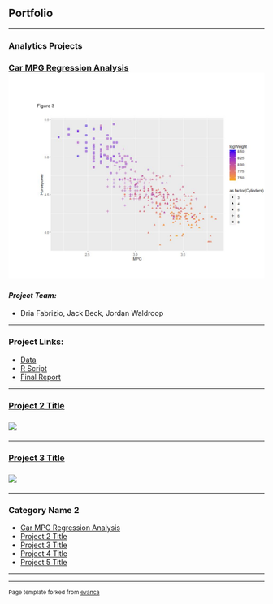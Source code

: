 ## Portfolio

---

### Analytics Projects

<h3>
<a href='https://github.com/indyscout97/carMPGregregression'>Car MPG Regression Analysis

<img src="images/carMPG.png?raw=true"/>

</a>
</h3>

#### *Project Team:*
- Dria Fabrizio, Jack Beck, Jordan Waldroop

---

### Project Links:
- [Data](https://github.com/indyscout97/carMPGregregression/blob/main/auto-mpg%20-%20Team%206.data)
- [R Script](https://github.com/indyscout97/carMPGregregression/blob/main/Final%20Project%20-%20Team%206.R)
- [Final Report](https://github.com/indyscout97/carMPGregregression/blob/main/MSBC%205030%20Final%20Report.pdf)


---
### [Project 2 Title](/pdf/sample_presentation.pdf)
### <img src="images/dummy_thumbnail.jpg?raw=true"/>

---
### [Project 3 Title](http://example.com/)
### <img src="images/dummy_thumbnail.jpg?raw=true"/>

---

### Category Name 2

- [Car MPG Regression Analysis](https://github.com/indyscout97/carMPGregregression)
- [Project 2 Title](http://example.com/)
- [Project 3 Title](http://example.com/)
- [Project 4 Title](http://example.com/)
- [Project 5 Title](http://example.com/)

---




---
<p style="font-size:11px">Page template forked from <a href="https://github.com/evanca/quick-portfolio">evanca</a></p>
<!-- Remove above link if you don't want to attibute -->
